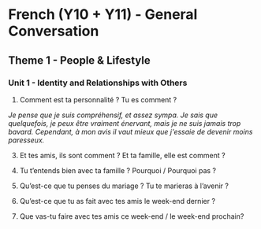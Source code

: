 # French (Y10 + Y11) - General Conversation
## Theme 1 - People & Lifestyle
### Unit 1 - Identity and Relationships with Others
1. Comment est ta personnalité ? Tu es comment ?

*Je pense que je suis compréhensif, et assez sympa. Je sais que quelquefois, je peux être vraiment énervant, mais je ne suis jamais trop bavard. Cependant, à mon avis il vaut mieux que j'essaie de devenir moins paresseux.*

3. Et tes amis, ils sont comment ? Et ta famille, elle est comment ?

4. Tu t’entends bien avec ta famille ? Pourquoi / Pourquoi pas ?

5. Qu’est-ce que tu penses du mariage ? Tu te marieras à l’avenir ?

6. Qu’est-ce que tu as fait avec tes amis le week-end dernier ?

7. Que vas-tu faire avec tes amis ce week-end / le week-end prochain?
